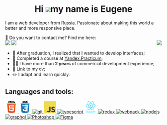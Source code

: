 <h1 align="center">Hi <img src="https://media.giphy.com/media/hvRJCLFzcasrR4ia7z/giphy.gif" width="35px">my name is Eugene</h1>
<p align="left">I am a web developer from Russia. Passionate about making this world a better and more responsive place.</p>
<p>
  📣 Do you want to contact me? Find me here:<br/>
  <a href="https://t.me/eutjeng"><img src="https://img.shields.io/badge/telegram-white.svg?style=for-the-badge&logo=telegram&logoColor=0077B5"/></a>
  <a href="https://www.linkedin.com/in/evgenygeyer/"><img src="https://img.shields.io/badge/linkedin-0077B5.svg?style=for-the-badge&logo=linkedin&logoColor=white"/></a>
<img align="right" src="https://media.giphy.com/media/gdNmEIkMm2wUpspdTf/giphy.gif" />
<ul>
<li>🧐 After graduation, I realized that I wanted to develop interfaces;</li>
<li>🔭 Completed a course at <a href="https://praktikum.yandex.ru/">Yandex.Practicum</a>;</li>
<li>👨‍💻 I have more than <strong>2 years</strong> of commercial development experience;</li>
<li>📙 <a href="https://eutjeng.notion.site/Eugene-Geyer-b10f075dc70a49fe85cb7b495b2e57d4?pvs=4">Link</a> to my cv;</li>
<li>✏️ I adapt and learn quickly.</li>
</ul>
<h2 align="left">Languages and tools:</h2>
  <p align="left">
    <a href="https://www.w3.org/html/" target="_blank"> 
      <img src="https://raw.githubusercontent.com/devicons/devicon/master/icons/html5/html5-original-wordmark.svg" alt="html5" width="40" height="40"/> 
    </a> 
    <a href="https://www.w3schools.com/css/" target="_blank"> 
      <img src="https://raw.githubusercontent.com/devicons/devicon/master/icons/css3/css3-original-wordmark.svg" alt="css3" width="40" height="40"/> 
    </a> 
    <a href="https://git-scm.com/" target="_blank"> 
      <img src="https://www.vectorlogo.zone/logos/git-scm/git-scm-icon.svg" alt="git" width="40" height="40"/> 
    </a>   
    <a href="https://developer.mozilla.org/en-US/docs/Web/JavaScript" target="_blank"> 
      <img src="https://raw.githubusercontent.com/devicons/devicon/master/icons/javascript/javascript-original.svg" alt="javascript" width="40" height="40"/> 
    </a>
    <a href="https://www.typescriptlang.org/" target="_blank"> 
      <img src="https://www.bryntum.com/wp-content/uploads/2019/03/ts.png" alt="typescript" width="40" height="40"/> 
    </a>
    <a href="https://reactjs.org/" target="_blank"> 
      <img src="https://raw.githubusercontent.com/devicons/devicon/master/icons/react/react-original-wordmark.svg" alt="react" width="40" height="40"/> 
    </a>
   <a href="https://redux.js.org/" target="_blank"> 
      <img src="https://everyday.codes/wp-content/uploads/2020/01/0-U2DmhXYumRyXH6X1.png" alt="redux" width="40" height="40"/> 
    </a>
    <a href="https://webpack.js.org" target="_blank"> 
      <img src="https://habrastorage.org/webt/k-/tm/2g/k-tm2gvbb_ky6gdrd-tzqrzjkf4.png" alt="webpack" width="40" height="40"/> 
    </a> 
    <a href="https://nodejs.org" target="_blank"> 
      <img src="https://s1.o7planning.com/ru/11931/images/20938929.png" alt="nodejs" width="40" height="40"/> 
    </a>
    <a href="https://graphql.org/" target="_blank"> 
      <img src="https://marmelab.com/images/blog/graphql/logo.png" alt="graphql"  height="40"/> 
    </a>
    <a href="https://www.adobe.com/products/photoshop.html" target="_blank"> 
      <img src="https://upload.wikimedia.org/wikipedia/commons/thumb/a/af/Adobe_Photoshop_CC_icon.svg/1200px-Adobe_Photoshop_CC_icon.svg.png" alt="Photoshop" width="40" height="40"/> 
    </a>
    <a href="https://www.figma.com/" target="_blank"> 
      <img src="https://upload.wikimedia.org/wikipedia/commons/3/33/Figma-logo.svg" alt="Figma" width="40" height="40"/> 
    </a>
  </p>


